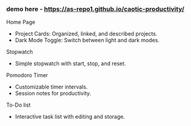 ### demo here -  https://as-repo1.github.io/caotic-productivity/

Home Page

- Project Cards: Organized, linked, and described projects.
- Dark Mode Toggle: Switch between light and dark modes.

Stopwatch

- Simple stopwatch with start, stop, and reset.

Pomodoro Timer

- Customizable timer intervals.
- Session notes for productivity.

To-Do list
- Interactive task list with editing and storage.


